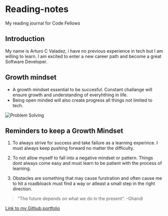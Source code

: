 # Reading-notes
My reading journal for Code Fellows

## Introduction
My name is Arturo C Valadez, i have no previous experience in tech but I am willing to learn. I am excited to enter a new career path and become a great Software Developer.

## Growth mindset 
- A growth mindset essential to be succesful. Constant challange will ensure growth and understanding of everyhthing in life.
- Being open minded will also create progress all things not limited to tech.

![Problem Solving](https://images.unsplash.com/photo-1612933510543-5b442296703b?ixlib=rb-4.0.3&ixid=MnwxMjA3fDB8MHxwaG90by1wYWdlfHx8fGVufDB8fHx8&auto=format&fit=crop&w=764&q=80)

## Reminders to keep a Growth Mindset
1. To always strive for success and take failure as a learning experince. I must always keep pushing forward no matter the difficulty.

2. To not allow myself to fall into a negative mindset or pattern. Things dont always come easy and must learn to be patient with the process of learning.

3. Obstacles are something that may cause furstration and often cause me to hit a roadbloack must find a way or atleast a small step in the right direction.

> "The future depends on what we do in the present".
> -Ghandi

[Link to my Github portfolio](https://Arturovaladez1.github.io/readingnotes)
